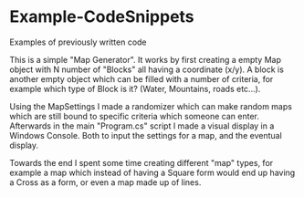 # Example-CodeSnippets
Examples of previously written code

This is a simple "Map Generator".
It works by first creating a empty Map object with N number of "Blocks" all having a coordinate (x/y).
A block is another empty object which can be filled with a number of criteria, for example which type of Block is it? (Water, Mountains, roads etc...).

Using the MapSettings I made a randomizer which can make random maps which are still bound to specific criteria which someone can enter. Afterwards in the main "Program.cs" script I made a visual display in a Windows Console. Both to input the settings for a map, and the eventual display.

Towards the end I spent some time creating different "map" types, for example a map which instead of having a Square form would end up having a Cross as a form, or even a map made up of lines.

